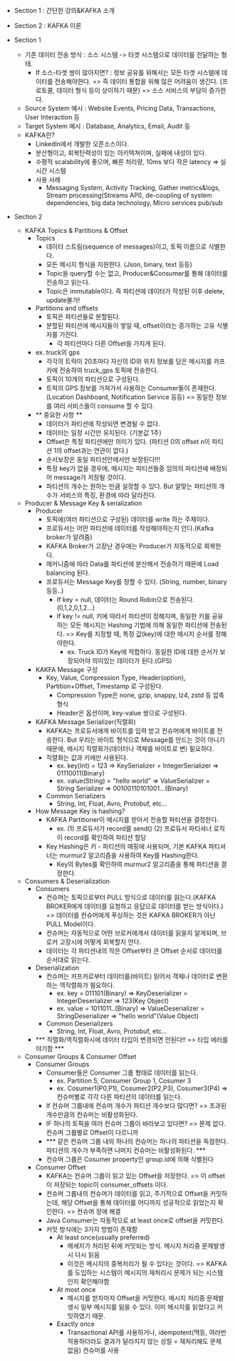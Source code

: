 - Section 1 : 간단한 강의&KAFKA 소개
- Section 2 : KAFKA 이론
 
- Section 1
	- 기존 데이터 전송 방식 : 소스 시스템 -> 타겟 시스템으로 데이터를 전달하는 형태.
		- If 소스-타겟 쌍이 많아지면? : 정보 공유를 위해서는 모든 타겟 시스템에 데이터를 전송해야한다. =>  즉 데이터 통합을 위해 많은 어려움이 생긴다. (프로토콜, 데이터 형식 등이 상이하기 때문) => 소스 서비스의 부담이 증가한다.
	- Source System 예시 : Website Events, Pricing Data, Transactions, User Interaction 등
	- Target System 예시 : Database, Analytics, Email, Audit 등
	- KAFKA란?
		- LinkedIn에서 개발한 오픈소스이다.
		- 분산형이고, 회복탄력성이 있는 아키텍쳐이며, 실패에 내성이 있다.
		- 수평적 scalability에 좋으며, 빠른 처리량, 10ms 보다 작은 latency => 실시간 시스템
		- 사용 사례
			- Messaging System, Activity Tracking, Gather metrics&logs, Stream processing(Streams API), de-coupling of system dependencies, big data technology, Micro services pub/sub

- Section 2
	- KAFKA Topics & Partitions & Offset
		- Topics
			- 데이터 스트림(sequence of messages)이고, 토픽 이름으로 식별한다.
			- 모든 메시지 형식을 지원한다. (Json, binary, text 등등)
			- Topic을 query할 수는 없고, Producer&Consumer를 통해 데이터를 전송하고 읽는다.
			- Topic은 immutable이다. 즉 파티션에 데이터가 작성된 이후 delete, update불가!
		- Partitions and offsets
			- 토픽은 파티션들로 분할된다. 
			- 분할된 파티션에 메시지들이 쌓일 때, offset이라는 증가하는 고유 식별자를 가진다.
				- 각 파티션마다 다른 Offset을 가지게 된다.
		- ex. truck의 gps 
			- 각각의 트럭이 20초마다 자신의 ID와 위치 정보를 담은 메시지를 카프카에 전송하여 truck_gps 토픽에 전송한다.
			- 토픽이 10개의 파티션으로 구성된다.
			- 트럭의 GPS 정보를 가져가서 사용하는 Consumer들이 존재한다. (Location Dashboard, Notification Service 등등)
			=> 동일한 정보를 여러 서비스들이 consume 할 수 있다.
		- ** 중요한 사항 **
			- 데이터가 파티션에 작성되면 변경될 수 없다.
			- 데이터는 일정 시간만 유지된다. (기본값 1주)
			- Offset은 특정 파티션에만 의미가 있다. (파티션 0의 offset n이 파티션 1의 offset과는 연관이 없다.)
			- 순서보장은 동일 파티션안에서만 보장된다!!!
			- 특정 key가 없을 경우에, 메시지는 파티션들중 임의의 파티션에 배정되어 message가 저장될 것이다.
			- 파티션의 개수는 원하는 만큼 설정할 수 있다. But 알맞는 파티션의 개수가 서비스의 특징, 환경에 따라 달라진다.
 	- Producer & Message Key & serialization
 		- Producer
 			- 토픽에(여러 파티션으로 구성된) 데이터를 write 하는 주체이다.
 			- 프로듀서는 어떤 파티션에 데이터를 작성해야하는지 안다.(Kafka broker가 알려줌)
 			- KAFKA Broker가 고장난 경우에는 Producer가 자동적으로 회복한다.
 			- 매커니즘에 따라 Data를 파티션에 분산해서 전송하기 때문에 Load balancing 된다.
 			- 프로듀서는 Message Key를 정할 수 있다. (String, number, binary 등등..)
 				- If key = null, 데이터는 Round Robin으로 전송된다. (0,1,2,0,1,2...)
 				- If key != null, 키에 따라서 파티션이 정해지며, 동일한 키를 공유하는 모든 메시지는 Hashing 기법에 의해 동일한 파티션에 전송된다.
 				=> Key를 지정할 때, 특정 값(key)에 대한 메시지 순서를 정해야한다.
 					- ex. Truck ID가 Key에 적합하다. 동일한 ID에 대한 순서가 보장되어야 의미있는 데이터가 된다.(GPS)
	 	- KAKFA Message 구성
	 		- Key, Value, Compression Type, Header(option), Partition+Offset, Timestamp 로 구성된다. 
	 			- Compression Type은 none, gzip, snappy, lz4, zstd 등 압축 형식
	 			- Header은 옵션이며, key-value 쌍으로 구성된다.
	 	- KAFKA Message Serializer(직렬화)
	 		- KAFKA는 프로듀서에게 바이트를 입력 받고 컨슈머에게 바이트를 전송한다. But 우리는 바이트 형식으로 Message를 만드는 것이 아니기 때문에, 메시지 직렬화가(데이터나 객체를 바이트로 변) 필요하다.
	 		- 직렬화는 값과 키에만 사용된다.
	 			- ex. key(Int) = 123 => KeySerializer = IntegerSerializer => 01110011(Binary)
	 			- ex. value(String) = "hello world" => ValueSerializer = String Serializer => 00100110101001...(Binary)
	 		- Common Serializers
	 			- String, Int, Float, Avro, Protobuf, etc...
	 	- How Message Key is hashing?
	 		- KAFKA Partitioner이 메시지를 받아서 전송할 파티션을 결정한다.
	 			- ex. 	(1) 프로듀서가 record를 send()
	 					(2) 프로듀서 파티셔너 로직이 record를 확인하여 파티션 할당
			- Key Hashing은 키 - 파티션의 매핑에 사용되며, 기본 KAFKA 파티셔너는 murmur2 알고리즘을 사용하여 Key를 Hashing한다.
				-  Key의 Bytes를 확인하여 murmur2 알고리즘을 통해 파티션을 결정한다.
	- Consumers & Deserialization
		- Consumers
			- 컨슈머는 토픽으로부터 PULL 방식으로 데이터를 읽는다.(KAFKA BROKER에게 데이터를 요청하고 응답으로 데이터를 받는 방식이다.)
			=> 데이터를 컨슈머에게 푸싱하는 것은 KAFKA BROKER가 아닌 PULL Model이다.
			- 컨슈머는 자동적으로 어떤 브로커에게서 데이터를 읽을지 알게되며, 브로커 고장시에 어떻게 회복할지 안다.
			- 데이터는 각 파티션내의 작은 Offset부터 큰 Offset 순서로 데이터를 순서대로 읽는다.
		- Deserialization
			- 컨슈머는 카프카로부터 데이터를(바이트) 읽어서 객체나 데이터로 변환하는 역직렬화가 필요하다. 
				- ex. key = 011101(Binary) => KeyDeserializer = IntegerDeserializer => 123(Key Object)
	 			- ex. value = 1011011..(Binary) => ValueDeserializer = StringDeserializer => "hello world"(Value Object)
 			- Common Deserializers
	 			- String, Int, Float, Avro, Protobuf, etc...
	 	- *** 직렬화/역직렬화시에 데이터 타입이 변경되면 안된다!! => 타입 에러를 야기함 ***
 	- Consumer Groups & Consumer Offset
 		- Consumer Groups
	 		- Consumer들은 Consumer 그룹 형태로 데이터를 읽는다.
	 			- ex. Partition 5, Consumer Group 1, Cosumer 3 
	 			- ex. Cosumer1(P0,P1), Cosumer2(P2,P3), Cosumer3(P4)
	 			=> 컨슈머별로 각각 다른 파티션의 데이터를 읽는다.
			- If 컨슈머 그룹내에 컨슈머 개수가 파티션 개수보다 많다면? => 초과된 개수만큼의 컨슈머는 비활성화된다.
			- IF 하나의 토픽을 여러 컨슈머 그룹이 바라보고 있다면? => 문제 없다. 컨슈머 그룹별로 Offset이 다르니까
			- *** 같은 컨슈머 그룹 내의 하나의 컨슈머는 하나의 파티션을 독점한다. 파티션의 개수가 부족하면 나머지 컨슈머는 비활성화된다. *** 
			- 컨슈머 그룹은 Cosumer property인 group.id에 의해 식별된다
		- Consumer Offset
			- KAFKA는 컨슈머 그룹이 읽고 있는 Offset을 저장한다. => 이 offset이 저장되는 topic이 consumer_offsets 이다.
			- 컨슈머 그룹내의 컨슈머가 데이터를 읽고, 주기적으로 Offset을 커밋하는데, 해당 Offset을 통해 데이터를 어디까지 성공적으로 읽었는지 확인한다. => 컨슈머 장애 해결
			- Java Consumer는 자동적으로 at least once로 offset을 커밋한다.
			- 커밋 방식에는 3가지 방법이 존재함
				- At least once(usually preferred)
					- 메세지가 처리된 뒤에 커밋되는 방식. 메시지 처리중 문제발생시 다시 읽음
					- 이것은 메시지의 중복처리가 될 수 있다는 것이다.
					=> KAFKA를 도입하는 시스템이 메시지의 재처리시 문제가 되는 시스템인지 확인해야함
				- At most once
					- 메시지를 받자마자 Offset을 커밋한다. 메시지 처리중 문제발생시 일부 메시지를 잃을 수 있다. 이미 메시지를 읽었다고 커밋하였기 때문.
				- Exactly once
					- Transactional API를 사용하거나, idempotent(멱등, 여러번 적용하더라도 결과가 달라지지 않는 성질 = 재처리해도 문제 없음) 컨슈머를 사용
					
